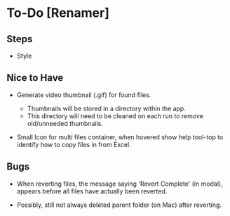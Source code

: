 # To-Do [Renamer]

## Steps

- Style

## Nice to Have

- Generate video thumbnail (.gif) for found files.

  - Thumbnails will be stored in a directory within the app.
  - This directory will need to be cleaned on each run to remove old/unneeded thumbnails.

- Small Icon for multi files container, when hovered show help tool-top to identify how to copy files in from Excel.

## Bugs

- When reverting files, the message saying 'Revert Complete' (in modal), appears before all files have actually been reverted.

- Possibly, still not always deleted parent folder (on Mac) after reverting.
